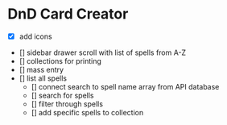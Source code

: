 # DnD Card Creator

- [x] add icons
- [] sidebar drawer scroll with list of spells from A-Z
- [] collections for printing
- [] mass entry
- [] list all spells
  - [] connect search to spell name array from API database
  - [] search for spells
  - [] filter through spells
  - [] add specific spells to collection
